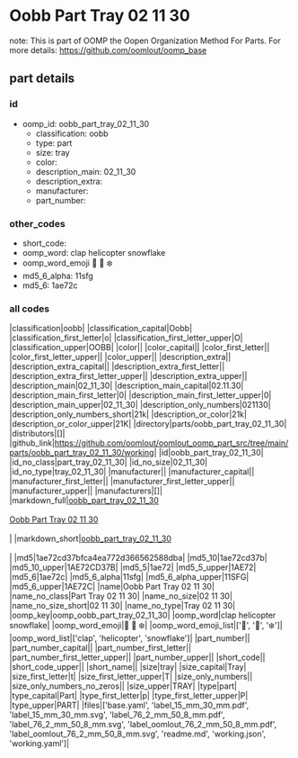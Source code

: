 # Oobb Part Tray 02 11 30  

note: This is part of OOMP the Oopen Organization Method For Parts. For more details: https://github.com/oomlout/oomp_base

##  part details





### id
* oomp_id: oobb_part_tray_02_11_30
  * classification: oobb
  * type: part
  * size: tray
  * color: 
  * description_main: 02_11_30
  * description_extra: 
  * manufacturer: 
  * part_number: 

### other_codes
* short_code: 
* oomp_word: clap helicopter snowflake
* oomp_word_emoji :clap: :helicopter: :snowflake:
* md5_6_alpha: 11sfg
* md5_6: 1ae72c

### all codes 
|classification|oobb|
|classification_capital|Oobb|
|classification_first_letter|o|
|classification_first_letter_upper|O|
|classification_upper|OOBB|
|color||
|color_capital||
|color_first_letter||
|color_first_letter_upper||
|color_upper||
|description_extra||
|description_extra_capital||
|description_extra_first_letter||
|description_extra_first_letter_upper||
|description_extra_upper||
|description_main|02_11_30|
|description_main_capital|02.11.30|
|description_main_first_letter|0|
|description_main_first_letter_upper|0|
|description_main_upper|02_11_30|
|description_only_numbers|021130|
|description_only_numbers_short|21k|
|description_or_color|21k|
|description_or_color_upper|21K|
|directory|parts/oobb_part_tray_02_11_30|
|distributors|[]|
|github_link|https://github.com/oomlout/oomlout_oomp_part_src/tree/main/parts/oobb_part_tray_02_11_30/working|
|id|oobb_part_tray_02_11_30|
|id_no_class|part_tray_02_11_30|
|id_no_size|02_11_30|
|id_no_type|tray_02_11_30|
|manufacturer||
|manufacturer_capital||
|manufacturer_first_letter||
|manufacturer_first_letter_upper||
|manufacturer_upper||
|manufacturers|[]|
|markdown_full|[oobb_part_tray_02_11_30](https://github.com/oomlout/oomlout_oomp_part_src/tree/main/parts/oobb_part_tray_02_11_30/working)<br>[](https://github.com/oomlout/oomlout_oomp_part_src/tree/main/parts/oobb_part_tray_02_11_30/working)<br>[Oobb Part Tray 02 11 30](https://github.com/oomlout/oomlout_oomp_part_src/tree/main/parts/oobb_part_tray_02_11_30/working)<br><br>|
|markdown_short|[oobb_part_tray_02_11_30](https://github.com/oomlout/oomlout_oomp_part_src/tree/main/parts/oobb_part_tray_02_11_30/working)<br><br>|
|md5|1ae72cd37bfca4ea772d366562588dba|
|md5_10|1ae72cd37b|
|md5_10_upper|1AE72CD37B|
|md5_5|1ae72|
|md5_5_upper|1AE72|
|md5_6|1ae72c|
|md5_6_alpha|11sfg|
|md5_6_alpha_upper|11SFG|
|md5_6_upper|1AE72C|
|name|Oobb Part Tray 02 11 30|
|name_no_class|Part Tray 02 11 30|
|name_no_size|02 11 30|
|name_no_size_short|02 11 30|
|name_no_type|Tray 02 11 30|
|oomp_key|oomp_oobb_part_tray_02_11_30|
|oomp_word|clap helicopter snowflake|
|oomp_word_emoji|:clap: :helicopter: :snowflake:|
|oomp_word_emoji_list|[':clap:', ':helicopter:', ':snowflake:']|
|oomp_word_list|['clap', 'helicopter', 'snowflake']|
|part_number||
|part_number_capital||
|part_number_first_letter||
|part_number_first_letter_upper||
|part_number_upper||
|short_code||
|short_code_upper||
|short_name||
|size|tray|
|size_capital|Tray|
|size_first_letter|t|
|size_first_letter_upper|T|
|size_only_numbers||
|size_only_numbers_no_zeros||
|size_upper|TRAY|
|type|part|
|type_capital|Part|
|type_first_letter|p|
|type_first_letter_upper|P|
|type_upper|PART|
|files|['base.yaml', 'label_15_mm_30_mm.pdf', 'label_15_mm_30_mm.svg', 'label_76_2_mm_50_8_mm.pdf', 'label_76_2_mm_50_8_mm.svg', 'label_oomlout_76_2_mm_50_8_mm.pdf', 'label_oomlout_76_2_mm_50_8_mm.svg', 'readme.md', 'working.json', 'working.yaml']|
